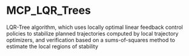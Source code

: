 # MCP_LQR_Trees
LQR-Tree algorithm, which uses locally optimal linear feedback control policies to stabilize planned trajectories computed by local trajectory optimizers, and verification based on a sums-of-squares method to estimate the local regions of stability
